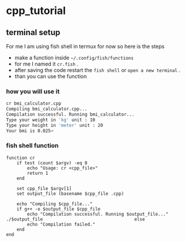 # cpp_tutorial



## terminal setup
For me I am using fish shell in termux for now
so here is the steps
- make a function inside `~/.config/fish/functions`
- for me I named it `cr.fish` .
- after saving the code restart the `fish shell` or `open a new terminal` .
- than you can use the function 


### how you will use it
```bash
cr bmi_calculator.cpp
Compiling bmi_calculator.cpp...
Compilation successful. Running bmi_calculator...
Type your weight in 'kg' unit : 10
Type your height in 'meter' unit : 20
Your bmi is 0.025⏎
 ```


### fish shell function
``` fish
function cr
    if test (count $argv) -eq 0
        echo "Usage: cr <cpp_file>"
        return 1
    end

    set cpp_file $argv[1]
    set output_file (basename $cpp_file .cpp)

    echo "Compiling $cpp_file..."
    if g++ -o $output_file $cpp_file
        echo "Compilation successful. Running $output_file..."                                                    ./$output_file                                   else
        echo "Compilation failed."
    end
end
```
